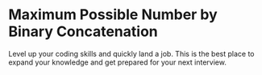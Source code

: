 # Maximum Possible Number by Binary Concatenation

Level up your coding skills and quickly land a job. This is the best place to expand your knowledge and get prepared for your next interview.